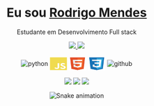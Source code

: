 <div>
  
  <h1 align="center">
    Eu sou
    <a href="https://www.linkedin.com/in/rodrigo-mendes-de-jesus-dev">Rodrigo Mendes</a>
  </h1>
  
  <p align="center">
    Estudante em Desenvolvimento Full stack
    </a>  
  </p>

</div>

<div align="center">
  <a href="https://github.com/catalystblack10">
    <img height="150em" src="https://github-readme-stats.vercel.app/api?username=catalyst10&count_private=true&include_all_commits=true&show_icons=true&theme=dracula&hide_border=false&show_owner=true"/>
    <img height="150em" src="https://github-readme-stats.vercel.app/api/top-langs/?username=catalyst10&theme=dracula&hide_border=false&&layout=compact"/>
  </a>
</div>

<div align="center" valign="top"><br>
  <img align="center" alt="python" height="30" width"40"scr="Downloads/python.png">
  <img align="center" alt="Js" height="30" width="40" src="https://raw.githubusercontent.com/devicons/devicon/master/icons/javascript/javascript-plain.svg">
  <img align="center" alt="HTML" height="30" width="40" src="https://raw.githubusercontent.com/devicons/devicon/master/icons/html5/html5-original.svg">
  <img align="center" alt="CSS" height="30" width="40" src="https://raw.githubusercontent.com/devicons/devicon/master/icons/css3/css3-original.svg">
  <img align="center" alt="github" height="35" width="35" src="/assets/GitHub.png">
</div><br>

<div align="center">
  <a href="https://instagram.com/catalystblack10?igshid=ZDdkNTZiNTM=/" target="_blank"><img src="https://img.shields.io/badge/-Instagram-%23E4405F?style=for-the-badge&logo=instagram&logoColor=white" target="_blank"></a>
  <a href="https://www.linkedin.com/in/rodrigo-mendes-de-jesus-dev/" target="_blank"><img src="https://img.shields.io/badge/-LinkedIn-%230077B5?style=for-the-badge&logo=linkedin&logoColor=white" target="_blank"></a> 
  <a href="mailto:rodrigomendescatalyst@gmail.com"><img src="https://img.shields.io/badge/-Gmail-%23333?style=for-the-badge&logo=gmail&logoColor=white" target="_blank"></a>
</div>

<div align="center">

  ![Snake animation](https://github.com/danielbped/danielbped/blob/output/github-contribution-grid-snake.svg)
  
</div>
